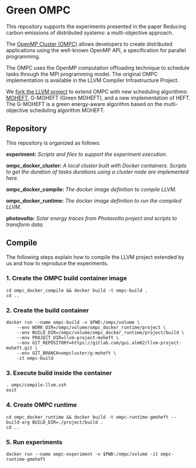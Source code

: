 # Green OMPC

This repository supports the experiments presented in the paper Reducing carbon emissions of distributed systems: a multi-objective approach.

The [OpenMP Cluster (OMPC)](https://doi.org/10.1145/3547276.3548444) allows developers to create distributed applications using the well-known OpenMP API, a specification for parallel programming.

The OMPC uses the OpenMP computation offloading technique to schedule tasks through the MPI programming model. The original OMPC implementation is available in the LLVM Compiler Infrastructure Project.

We [fork the LLVM project](https://gitlab.com/gui.alm02/llvm-project-moheft/-/tree/ompcluster/g-moheft) to extend OMPC with new scheduling algorithms: [MOHEFT](https://doi.org/10.1109/CloudCom.2012.6427573), G-MOHEFT (Green MOHEFT), and a new implementation of HEFT. The G-MOHEFT is a green energy-aware algorithm based on the multi-objective scheduling algorithm MOHEFT.

## Repository

This repository is organized as follows:

**experiment:** _Scripts and files to support the experiment execution._

**ompc_docker_cluster:** _A local cluster built with Docker containers. Scripts to get the duration of tasks durations using a cluster node are implemented here._
 
**ompc_docker_compile:** _The docker image definition to compile LLVM._

**ompc_docker_runtime:** _The docker image definition to run the compiled LLVM._

**photovolta:** _Solar energy traces from Photavolta project and scripts to transform data._

## Compile

The following steps explain how to compile the LLVM  project extended by us and how to reproduce the experiments.

### 1. Create the OMPC build container image
```shell
cd ompc_docker_compile && docker build -t ompc-build .
cd ..
```

### 2. Create the build container
```shell
docker run --name ompc-build -v $PWD:/ompc/volume \
    --env WORK_DIR=/ompc/volume/ompc_docker_runtime/project \
    --env BUILD_DIR=/ompc/volume/ompc_docker_runtime/project/build \
    --env PROJECT_DIR=llvm-project-moheft \
    --env GIT_REPOSITORY=https://gitlab.com/gui.alm02/llvm-project-moheft.git \
    --env GIT_BRANCH=ompcluster/g-moheft \
    -it ompc-build
```

### 3. Execute build inside the container 
```shell
. ompc/compile-llvm.ssh
exit
```

### 4. Create OMPC runtime
```shell
cd ompc_docker_runtime && docker build -t ompc-runtime-gmoheft --build-arg BUILD_DIR=./project/build .
cd ..
```

### 5. Run experiments
```shell
docker run --name ompc-experiment -v $PWD:/ompc/volume -it ompc-runtime-gmoheft
```

